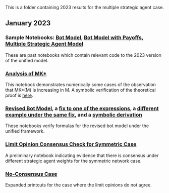 This is a folder containing 2023 results for the multiple strategic agent case.

## January 2023

### Sample Notebooks: [Bot Model](https://github.com/weiliubc/strategic_influencer_of_naive_agents/blob/main/multiple_agent_case/bot_model_sample.ipynb), [Bot Model with Payoffs](https://github.com/weiliubc/strategic_influencer_of_naive_agents/blob/main/multiple_agent_case/bot_model_sample_with_payoffs.ipynb), [Multiple Strategic Agent Model](https://github.com/weiliubc/strategic_influencer_of_naive_agents/blob/main/multiple_agent_case/multi_model_sample.ipynb)
These are past notebooks which contain relevant code to the 2023 version of the unified model.

### [Analysis of MK*](https://github.com/weiliubc/strategic_influencer_of_naive_agents/blob/main/multiple_agent_case/mk_star.ipynb)
This notebook demonstrates numerically some cases of the observation that MK*(M) is increasing in M. A symbolic verification of the theoretical proof is [here](https://github.com/weiliubc/strategic_influencer_of_naive_agents/blob/main/multiple_agent_case/mk_star_sign.ipynb).

### [Revised Bot Model](https://github.com/weiliubc/strategic_influencer_of_naive_agents/blob/main/multiple_agent_case/revised_bot_model.ipynb), a [fix to one of the expressions](https://github.com/weiliubc/strategic_influencer_of_naive_agents/blob/main/multiple_agent_case/revised_bot_model_redo.ipynb), a [different example under the same fix](https://github.com/weiliubc/strategic_influencer_of_naive_agents/blob/main/multiple_agent_case/revised_bot_model_redo2.ipynb), and a [symbolic derivation](https://github.com/weiliubc/strategic_influencer_of_naive_agents/blob/main/multiple_agent_case/symbolic_bot_K_verification.ipynb)
These notebooks verify formulas for the revised bot model under the unified framework.

### [Limit Opinion Consensus Check for Symmetric Case](https://github.com/weiliubc/strategic_influencer_of_naive_agents/blob/main/multiple_agent_case/mus_weighted_symmetric_consensus_check.ipynb)
A preliminary notebook indicating evidence that there is consensus under different strategic agent weights for the symmetric network case.

### [No-Consensus Case](https://github.com/weiliubc/strategic_influencer_of_naive_agents/blob/main/multiple_agent_case/clear_non_consensus.ipynb)
Expanded printouts for the case where the limit opinions do not agree.
